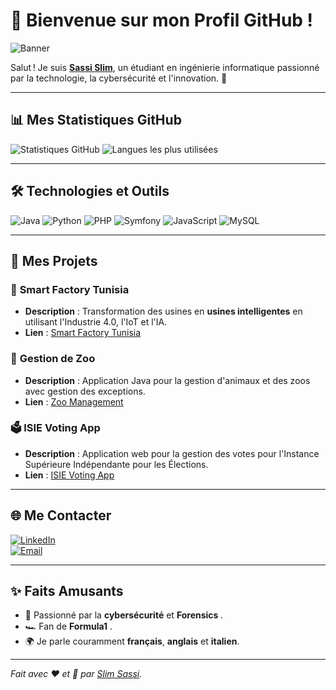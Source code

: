 # 🌟 Bienvenue sur mon Profil GitHub !

![Banner](https://media.giphy.com/media/L1R1tvI9svkIWwpVYr/giphy.gif)

Salut ! Je suis **[Sassi Slim](https://github.com/Ssassi30)**, un étudiant en ingénierie informatique passionné par la technologie, la cybersécurité et l'innovation. 🚀

---

## 📊 Mes Statistiques GitHub

![Statistiques GitHub](https://github-readme-stats.vercel.app/api?username=Ssassi30&show_icons=true&theme=radical&count_private=true)
![Langues les plus utilisées](https://github-readme-stats.vercel.app/api/top-langs/?username=Ssassi30&layout=compact&theme=radical)

---

## 🛠️ Technologies et Outils

![Java](https://img.shields.io/badge/Java-%23ED8B00.svg?style=flat&logo=java&logoColor=white)
![Python](https://img.shields.io/badge/Python-3670A0?style=flat&logo=python&logoColor=ffdd54)
![PHP](https://img.shields.io/badge/PHP-777BB4?style=flat&logo=php&logoColor=white)
![Symfony](https://img.shields.io/badge/Symfony-%23000000.svg?style=flat&logo=symfony&logoColor=white)
![JavaScript](https://img.shields.io/badge/JavaScript-F7DF1E?style=flat&logo=javascript&logoColor=black)
![MySQL](https://img.shields.io/badge/MySQL-%2300f.svg?style=flat&logo=mysql&logoColor=white)

---

## 📂 Mes Projets

### 🚀 **Smart Factory Tunisia**
- **Description** : Transformation des usines en **usines intelligentes** en utilisant l'Industrie 4.0, l'IoT et l'IA.
- **Lien** : [Smart Factory Tunisia](https://github.com/votre-utilisateur/smart-factory-tunisia)

### 🦁 **Gestion de Zoo**
- **Description** : Application Java pour la gestion d'animaux et des zoos avec gestion des exceptions.
- **Lien** : [Zoo Management](https://github.com/votre-utilisateur/zoo-management)

### 🗳️ **ISIE Voting App**
- **Description** : Application web pour la gestion des votes pour l'Instance Supérieure Indépendante pour les Élections.
- **Lien** : [ISIE Voting App](https://github.com/votre-utilisateur/isie-voting-app)

---

## 🌐 Me Contacter

[![LinkedIn](https://img.shields.io/badge/LinkedIn-Connect-blue)](https://www.linkedin.com/in/slim-sassi-377660222/)  
[![Email](https://img.shields.io/badge/Email-Contact%20Me-important)](mailto:sassislim30@icloud.com)

---

## ✨ Faits Amusants

- 🌟 Passionné par la **cybersécurité** et **Forensics** .  
- 🏎️ Fan de **Formula1** .  
- 🌍 Je parle couramment **français**, **anglais** et **italien**.  

---

*Fait avec ❤️ et 🚀 par [Slim Sassi](https://github.com/Ssassi30).*
